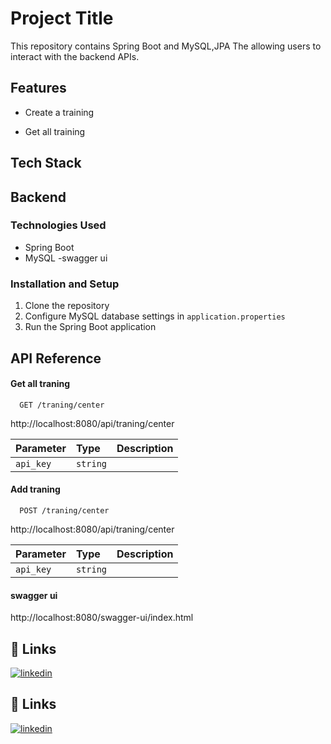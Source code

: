 
# Project Title

This repository contains Spring Boot and MySQL,JPA  The  allowing users to interact with the backend APIs.



## Features

-  Create a training

- Get all training



## Tech Stack

## Backend
### Technologies Used
- Spring Boot
- MySQL
-swagger ui


### Installation and Setup
1. Clone the repository
2. Configure MySQL database settings in `application.properties`
3. Run the Spring Boot application



## API Reference

#### Get all traning

```http
  GET /traning/center
```
http://localhost:8080/api/traning/center

| Parameter | Type     | Description                |
| :-------- | :------- | :------------------------- |
| `api_key` | `string`  |

#### Add traning
```http
  POST /traning/center
```
http://localhost:8080/api/traning/center

| Parameter | Type     | Description                |
| :-------- | :------- | :------------------------- |
| `api_key` | `string`  |

#### swagger ui
http://localhost:8080/swagger-ui/index.html




## 🔗 Links

[![linkedin](https://img.shields.io/badge/linkedin-0A66C2?style=for-the-badge&logo=linkedin&logoColor=white)](https://www.linkedin.com/in/deepak-kumar-01b417214/)






## 🔗 Links

[![linkedin](https://img.shields.io/badge/linkedin-0A66C2?style=for-the-badge&logo=linkedin&logoColor=white)](https://www.linkedin.com/in/deepak-kumar-01b417214/)

